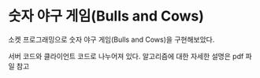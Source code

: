 # 숫자 야구 게임(Bulls and Cows)
소켓 프로그래밍으로 숫자 야구 게임(Bulls and Cows)을 구현해보았다.

서버 코드와 클라이언트 코드로 나누어져 있다.
알고리즘에 대한 자세한 설명은 pdf 파일 참고
